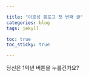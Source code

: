 ```yaml
---

title: "이호성 블로그 첫 번째 글"
categories: blog
tags: jekyll

toc: true
toc_sticky: true

---
```


당신은 1억년 버튼을 누를건가요?